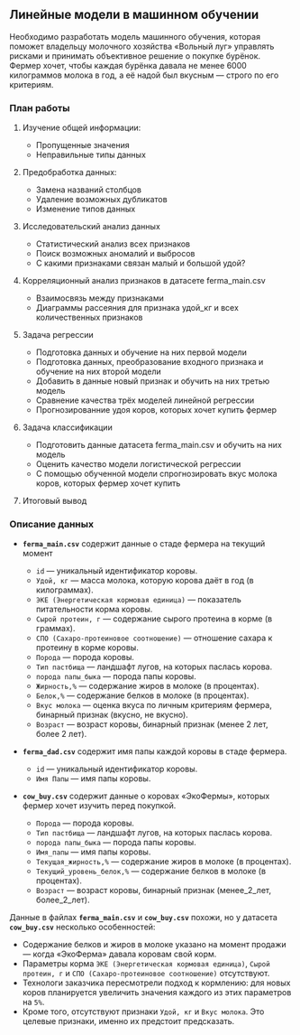 ## Линейные модели в машинном обучении

Необходимо разработать модель машинного обучения, которая поможет владельцу молочного хозяйства «Вольный луг» управлять рисками и принимать объективное решение о покупке бурёнок. Фермер хочет, чтобы каждая бурёнка давала не менее 6000 килограммов молока в год, а её надой был вкусным — строго по его критериям.


### План работы

1. Изучение общей информации:
    - Пропущенные значения
    - Неправильные типы данных


2. Предобработка данных:
    - Замена названий столбцов
    - Удаление возможных дубликатов
    - Изменение типов данных
    
    
3. Исследовательский анализ данных
    - Статистический анализ всех признаков
    - Поиск возможных аномалий и выбросов
    - С какими признаками связан малый и большой удой?


4. Корреляционный анализ признаков в датасете ferma_main.csv
    - Взаимосвязь между признаками
    - Диаграммы рассеяния для признака удой_кг и всех количественных признаков
    
    
5. Задача регрессии
    - Подготовка данных и обучение на них первой модели
    - Подготовка данных, преобразование входного признака и обучение на них второй модели
    - Добавить в данные новый признак и обучить на них третью модель
    - Сравнение качества трёх моделей линейной регрессии
    - Прогнозированние удоя коров, которых хочет купить фермер


6. Задача классификации
    - Подготовить данные датасета ferma_main.csv и обучить на них модель
    - Оценить качество модели логистической регрессии
    - С помощью обученной модели спрогнозировать вкус молока коров, которых фермер хочет купить
    
    
7. Итоговый вывод


### Описание данных


- **`ferma_main.csv`** содержит данные о стаде фермера на текущий момент
    - `id` — уникальный идентификатор коровы.
    - `Удой, кг` — масса молока, которую корова даёт в год (в килограммах).
    - `ЭКЕ (Энергетическая кормовая единица)` — показатель питательности корма коровы.
    - `Сырой протеин, г` — содержание сырого протеина в корме (в граммах).
    - `СПО (Сахаро-протеиновое соотношение)` — отношение сахара к протеину в корме коровы.
    - `Порода` — порода коровы.
    - `Тип пастбища` — ландшафт лугов, на которых паслась корова.
    - `порода папы_быка` — порода папы коровы.
    - `Жирность,%` — содержание жиров в молоке (в процентах).
    - `Белок,%` — содержание белков в молоке (в процентах).
    - `Вкус молока` — оценка вкуса по личным критериям фермера, бинарный признак (вкусно, не вкусно).
    - `Возраст` — возраст коровы, бинарный признак (менее 2 лет, более 2 лет).
    
  
- **`ferma_dad.csv`** содержит имя папы каждой коровы в стаде фермера.
    - `id` — уникальный идентификатор коровы.
    - `Имя Папы` — имя папы коровы.
    
  
- **`cow_buy.csv`** содержит данные о коровах «ЭкоФермы», которых фермер хочет изучить перед покупкой.
    - `Порода` — порода коровы.
    - `Тип пастбища` — ландшафт лугов, на которых паслась корова.
    - `порода папы_быка` — порода папы коровы.
    - `Имя_папы` — имя папы коровы.
    - `Текущая_жирность,%` — содержание жиров в молоке (в процентах).
    - `Текущий_уровень_белок,%` — содержание белков в молоке (в процентах).
    - `Возраст` — возраст коровы, бинарный признак (менее_2_лет, более_2_лет).


Данные в файлах **`ferma_main.csv`** и **`cow_buy.csv`** похожи, но у датасета **`cow_buy.csv`** несколько особенностей:
- Содержание белков и жиров в молоке указано на момент продажи — когда «ЭкоФерма» давала коровам свой корм.
- Параметры корма `ЭКЕ (Энергетическая кормовая единица)`, `Сырой протеин, г` и `СПО (Сахаро-протеиновое соотношение)` отсутствуют.
- Технологи заказчика пересмотрели подход к кормлению: для новых коров планируется увеличить значения каждого из этих параметров на `5%`. 
- Кроме того, отсутствуют признаки `Удой, кг` и `Вкус молока`. Это целевые признаки, именно их предстоит предсказать.
